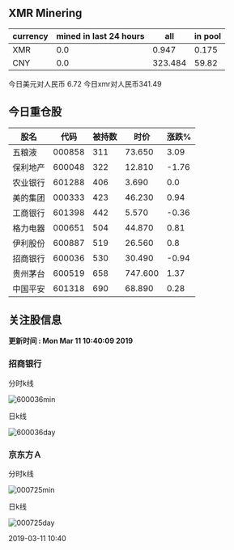 ## XMR Minering

|currency|mined in last 24 hours|all|in pool|
|---|---|---|---|
|XMR|0.0|0.947|0.175|
|CNY|0.0|323.484|59.82|

今日美元对人民币 6.72	今日xmr对人民币341.49


## 今日重仓股 

|股名|代码|被持数|时价|涨跌%|
|---|---|---|---|---|
|五粮液|000858|311|73.650|3.09|
|保利地产|600048|322|12.810|-1.76|
|农业银行|601288|406|3.690|0.0|
|美的集团|000333|423|46.230|0.94|
|工商银行|601398|442|5.570|-0.36|
|格力电器|000651|504|44.870|0.81|
|伊利股份|600887|519|26.560|0.8|
|招商银行|600036|530|30.490|-0.94|
|贵州茅台|600519|658|747.600|1.37|
|中国平安|601318|690|68.890|0.28|

## 关注股信息
**更新时间 : Mon Mar 11 10:40:09 2019**
### 招商银行 
分时k线

![600036min](http://image.sinajs.cn/newchart/min/n/sh600036.gif)

日k线

![600036day](http://image.sinajs.cn/newchart/daily/n/sh600036.gif)

### 京东方Ａ 
分时k线

![000725min](http://image.sinajs.cn/newchart/min/n/sz000725.gif)

日k线

![000725day](http://image.sinajs.cn/newchart/daily/n/sz000725.gif)

2019-03-11 10:40